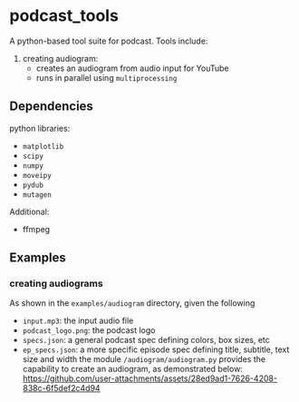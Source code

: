 # podcast_tools

A python-based tool suite for podcast. Tools include:
1. creating audiogram:
    - creates an audiogram from audio input for YouTube
    - runs in parallel using `multiprocessing`

## Dependencies
python libraries:
- `matplotlib`
- `scipy`
- `numpy`
- `moveipy`
- `pydub`
- `mutagen`

Additional:
- ffmpeg


## Examples
### creating audiograms
As shown in the `examples/audiogram` directory, given the following
- `input.mp3`: the input audio file
- `podcast_logo.png`: the podcast logo
-  `specs.json`: a general podcast spec defining colors, box sizes, etc
-  `ep_specs.json`: a more specific episode spec defining title, subtitle, text size and width
the module `/audiogram/audiogram.py` provides the capability to create an audiogram, as demonstrated below:
https://github.com/user-attachments/assets/28ed9ad1-7626-4208-838c-6f5def2c4d94


